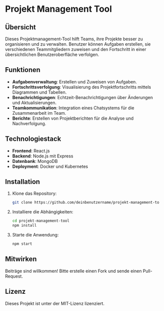 # Projekt Management Tool

## Übersicht
Dieses Projektmanagement-Tool hilft Teams, ihre Projekte besser zu organisieren und zu verwalten. Benutzer können Aufgaben erstellen, sie verschiedenen Teammitgliedern zuweisen und den Fortschritt in einer übersichtlichen Benutzeroberfläche verfolgen.

## Funktionen
- **Aufgabenverwaltung**: Erstellen und Zuweisen von Aufgaben.
- **Fortschrittsverfolgung**: Visualisierung des Projektfortschritts mittels Diagrammen und Tabellen.
- **Benachrichtigungen**: Echtzeit-Benachrichtigungen über Änderungen und Aktualisierungen.
- **Teamkommunikation**: Integration eines Chatsystems für die Zusammenarbeit im Team.
- **Berichte**: Erstellen von Projektberichten für die Analyse und Nachverfolgung.

## Technologiestack
- **Frontend**: React.js
- **Backend**: Node.js mit Express
- **Datenbank**: MongoDB
- **Deployment**: Docker und Kubernetes

## Installation
1. Klone das Repository:
   ```bash
   git clone https://github.com/deinbenutzername/projekt-management-tool.git
   ```
2. Installiere die Abhängigkeiten:
   ```bash
   cd projekt-management-tool
   npm install
   ```
3. Starte die Anwendung:
   ```bash
   npm start
   ```

## Mitwirken
Beiträge sind willkommen! Bitte erstelle einen Fork und sende einen Pull-Request.

## Lizenz
Dieses Projekt ist unter der MIT-Lizenz lizenziert.